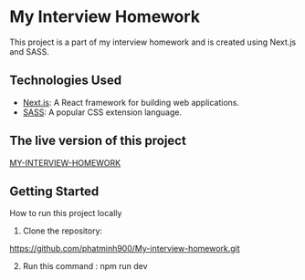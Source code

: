 # My Interview Homework

This project is a part of my interview homework and is created using Next.js and SASS.

## Technologies Used

- [Next.js](https://nextjs.org/): A React framework for building web applications.
- [SASS](https://sass-lang.com/): A popular CSS extension language.

## The live version of this project

[MY-INTERVIEW-HOMEWORK](https://my-interview-homework.vercel.app/)

## Getting Started

How to run this project locally

1. Clone the repository:

https://github.com/phatminh900/My-interview-homework.git

2. Run this command : npm run dev
